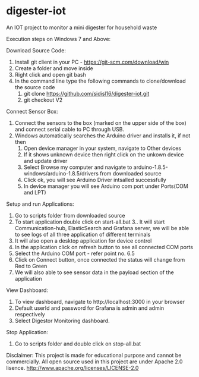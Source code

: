 # digester-iot
An IOT project to monitor a mini digester for household waste

Execution steps on Windows 7 and Above:

Download Source Code:
1. Install git client in your PC - https://git-scm.com/download/win
2. Create a folder and move inside 
3. Right click and open git bash
4. In the command line type the following commands to clone/download the source code
   1. git clone https://github.com/sidisl16/digester-iot.git
   2. git checkout V2
   
Connect Sensor Box:
1. Connect the sensors to the box (marked on the upper side of the box) and connect serial cable to PC through USB.
2. Windows automatically searches the Arduino driver and installs it, if not then
    1. Open device manager in your system, navigate to Other devices  
    2. If it shows unknown device then right click on the unkown device and update driver
    3. Select Browse my computer and navigate to arduino-1.8.5-windows/arduino-1.8.5/drivers from downloaded source
    4. Click ok, you will see Arduino Driver intsalled successfully
    5. In device manager you will see Arduino com port under Ports(COM and LPT)

Setup and run Applications: 
1. Go to scripts folder from downloaded source
2. To start application double click on start-all.bat
3.. It will start Communication-hub, ElasticSearch and Grafana server, 
    we will be able to see logs of all three application of different terminals
4. It will also open a desktop application for device control
5. In the application click on refresh button to see all connected COM ports
6. Select the Arduino COM port - refer point no. 6.5
7. Click on Connect button, once connected the status will change from Red to Green
8. We will also able to see sensor data in the payload section of the application

View Dashboard:
1. To view dashboard, navigate to http://localhost:3000 in your browser
2. Default userId and password for Grafana is admin and admin respectively
3. Select Digestor Monitoring dashboard.

Stop Application:
1. Go to scripts folder and double click on stop-all.bat

Disclaimer: 
This project is made for educational purpose and cannot be commercially.
All open source used in this project are under Apache 2.0 lisence.
http://www.apache.org/licenses/LICENSE-2.0
